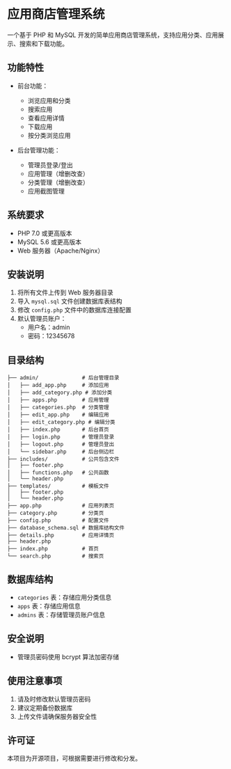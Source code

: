 # 应用商店管理系统

一个基于 PHP 和 MySQL 开发的简单应用商店管理系统，支持应用分类、应用展示、搜索和下载功能。

## 功能特性

- 前台功能：
  - 浏览应用和分类
  - 搜索应用
  - 查看应用详情
  - 下载应用
  - 按分类浏览应用

- 后台管理功能：
  - 管理员登录/登出
  - 应用管理（增删改查）
  - 分类管理（增删改查）
  - 应用截图管理

## 系统要求

- PHP 7.0 或更高版本
- MySQL 5.6 或更高版本
- Web 服务器（Apache/Nginx）

## 安装说明

1. 将所有文件上传到 Web 服务器目录
2. 导入 `mysql.sql` 文件创建数据库表结构
3. 修改 `config.php` 文件中的数据库连接配置
4. 默认管理员账户：
   - 用户名：admin
   - 密码：12345678

## 目录结构

```
├── admin/              # 后台管理目录
│   ├── add_app.php     # 添加应用
│   ├── add_category.php # 添加分类
│   ├── apps.php        # 应用管理
│   ├── categories.php  # 分类管理
│   ├── edit_app.php    # 编辑应用
│   ├── edit_category.php # 编辑分类
│   ├── index.php       # 后台首页
│   ├── login.php       # 管理员登录
│   ├── logout.php      # 管理员登出
│   └── sidebar.php     # 后台侧边栏
├── includes/           # 公共包含文件
│   ├── footer.php
│   ├── functions.php   # 公共函数
│   └── header.php
├── templates/          # 模板文件
│   ├── footer.php
│   └── header.php
├── app.php             # 应用列表页
├── category.php        # 分类页
├── config.php          # 配置文件
├── database_schema.sql # 数据库结构文件
├── details.php         # 应用详情页
├── header.php
├── index.php           # 首页
└── search.php          # 搜索页
```

## 数据库结构

- `categories` 表：存储应用分类信息
- `apps` 表：存储应用信息
- `admins` 表：存储管理员账户信息

## 安全说明

- 管理员密码使用 bcrypt 算法加密存储
## 使用注意事项

1. 请及时修改默认管理员密码
2. 建议定期备份数据库
3. 上传文件请确保服务器安全性

## 许可证

本项目为开源项目，可根据需要进行修改和分发。